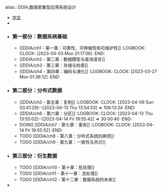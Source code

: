 alias:: DDIA,数据密集型应用系统设计

- [中文](https://github.com/Vonng/ddia/tree/master)
-
- ### 第一部分：数据系统基础
	- [[DDIA/ch1 - 第一章：可靠性、可伸缩性和可维护性]]
	  :LOGBOOK:
	  CLOCK: [2023-04-03 Mon 21:17:06]
	  :END:
	- [[DDIA/ch2 - 第二章：数据模型与查询语言]]
	- [[DDIA/ch3 - 第三章：存储与检索]]
	- [[DDIA/ch4 - 第四章：编码与演化]]
	  :LOGBOOK:
	  CLOCK: [2023-03-27 Mon 01:36:12]
	  :END:
- ### 第二部分：分布式数据
	- [[DDIA/ch5 - 第五章：复制]]
	  :LOGBOOK:
	  CLOCK: [2023-04-09 Sun 03:41:29]--[2023-04-13 Thu 13:54:53] =>  106:13:24
	  :END:
	- [[DDIA/ch6 - 第六章：分区]]
	  :LOGBOOK:
	  CLOCK: [2023-04-13 Thu 13:55:02]--[2023-04-14 Fri 19:55:42] =>  30:00:40
	  :END:
	- DOING [[DDIA/ch7 - 第七章：事务]]
	  :LOGBOOK:
	  CLOCK: [2023-04-14 Fri 19:55:52]
	  :END:
	- TODO [[DDIA/ch8 - 第八章：分布式系统的麻烦]]
	- TODO [[DDIA/ch9 - 第九章：一致性与共识]]
- ### 第三部分：衍生数据
	- TODO [[DDIA/ch10 - 第十章：批处理]]
	- TODO [[DDIA/ch11 - 第十一章：流处理]]
	- TODO [[DDIA/ch12 - 第十二章：数据系统的未来]]
-